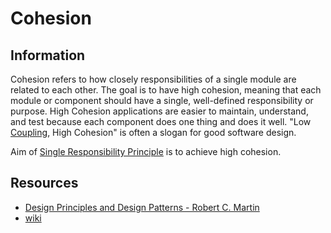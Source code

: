 # Cohesion

## Information

Cohesion refers to how closely responsibilities of a single module are related to each other. The goal is to have high cohesion, meaning that each module or component should have a single, well-defined responsibility or purpose. High Cohesion applications are easier to maintain, understand, and test because each component does one thing and does it well. "Low [Coupling](https://github.com/vimcki/design-principles/blob/master/Coupling.md), High Cohesion" is often a slogan for good software design.

Aim of [Single Responsibility Principle](https://github.com/vimcki/design-principles/blob/master/Single%20Responsibility%20Principle.md) is to achieve high cohesion.

## Resources

- [Design Principles and Design Patterns - Robert C. Martin](http://staff.cs.utu.fi/~jounsmed/doos_06/material/DesignPrinciplesAndPatterns.pdf)
- [wiki](https://en.wikipedia.org/wiki/Cohesion_(computer_science))
